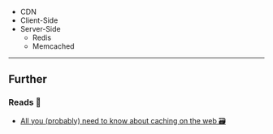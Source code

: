 - CDN
- Client-Side
- Server-Side
    - Redis
    - Memcached


---
## Further

### Reads 📄

- [All you (probably) need to know about caching on the web 🗃](https://dev.to/enterspeed/all-you-probably-need-to-know-about-caching-on-the-web-4loa)